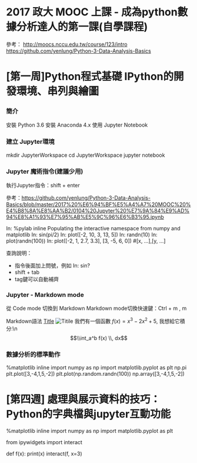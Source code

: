 # 2017 政大 MOOC 上課 - 成為python數據分析達人的第一課(自學課程)

參考：
http://moocs.nccu.edu.tw/course/123/intro
https://github.com/yenlung/Python-3-Data-Analysis-Basics

# [第一周]Python程式基礎 IPython的開發環境、串列與繪圖

###  簡介
安裝 Python 3.6
安裝 Anaconda 4.x
使用 Jupyter Notebook


### 建立 Jupyter環境

mkdir JupyterWorkspace
cd JupyterWorkspace
jupyter notebook


### Jupyter 魔術指令(建議少用)

執行Jupyter指令：shift + enter

參考：https://github.com/yenlung/Python-3-Data-Analysis-Basics/blob/master/2017%20%E6%94%BF%E5%A4%A7%20MOOC%20%E4%B8%8A%E8%AA%B2/0104%20Jupyter%20%E7%9A%84%E9%AD%94%E8%A1%93%E7%95%AB%E5%9C%96%E6%B3%95.ipynb

In: %pylab inline
    Populating the interactive namespace from numpy and matplotlib
In: sin(pi/2)
In: plot([-2, 10, 3, 13, 5])
In: randn(10)
In: plot(randn(100))
In: plot([-2, 1, 2.7, 3.3], [3, -5, 6, 0])
    #[x, ...],[y, ...]

查詢說明：
- 指令後面加上問號，例如 In: sin?
- shift + tab
- tag鍵可以自動補齊


### Jupyter - Markdown mode

從 Code mode 切換到 Markdown
Markdown mode切換快速鍵：Ctrl + m , m

Markdown語法
[Title](http://your.url)
![Titile](img.png)
我們有一個函數 $f(x)=x^3 - 2x^2 + 5$, 我想給它積分:\n
$$\\int_a^b f(x) \\, dx$$


### 數據分析的標準動作

%matplotlib inline
import numpy as np
import matplotlib.pyplot as plt
np.pi
plt.plot([3,-4,1,5,-2])
plt.plot(np.random.randn(100))
np.array([3,-4,1,5,-2])


# [第四週] 處理與展示資料的技巧： Python的字典檔與jupyter互動功能
%matplotlib inline
import numpy as np
import matplotlib.pyplot as plt

from ipywidgets import interact

def f(x):
    print(x)
interact(f, x=3)


